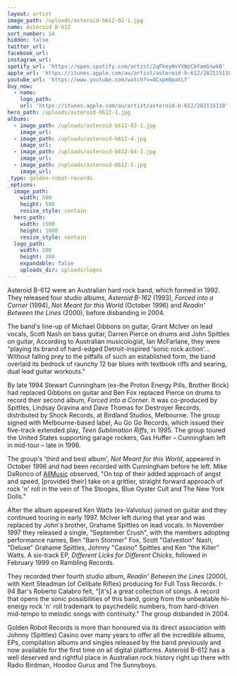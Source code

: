 ```yaml
---
layout: artist
image_path: /uploads/asteroid-b612-02-1.jpg
name: Asteroid B-612
sort_number: 14
hidden: false
twitter_url:
facebook_url:
instagram_url:
spotify_url: 'https://open.spotify.com/artist/2qFkeyHvYXWzCbYamGnwkB'
apple_url: 'https://itunes.apple.com/au/artist/asteroid-b-612/282115118'
youtube_url: 'https://www.youtube.com/watch?v=dCxpm0patLY'
buy_now:
  - name:
    logo_path:
    url: 'https://itunes.apple.com/au/artist/asteroid-b-612/282115118'
hero_path: /uploads/asteroid-b612-1.jpg
albums:
  - image_path: /uploads/asteroid-b612-03-1.jpg
    image_url:
  - image_path: /uploads/asteroid-b612-4.jpg
    image_url:
  - image_path: /uploads/asteroid-b612-04-1.jpg
    image_url:
  - image_path: /uploads/asteroid-b612-5.jpg
    image_url:
_type: golden-robot-records
_options:
  image_path:
    width: 500
    height: 500
    resize_style: contain
  hero_path:
    width: 1500
    height: 1000
    resize_style: contain
  logo_path:
    width: 200
    height: 200
    expandable: false
    uploads_dir: uploads/logos
---
```


Asteroid B-612 were an Australian hard rock band, which formed in 1992. They released four studio albums, *Asteroid B-162* (1993), *Forced into a Corner* (1994), *Not Meant for this World* (October 1996) and *Readin' Between the Lines* (2000), before disbanding in 2004.

The band's line-up of Michael Gibbons on guitar, Grant McIver on lead vocals, Scott Nash on bass guitar, Darren Pierce on drums and John Spittles on guitar, According to Australian musicologist, Ian McFarlane, they were "playing its brand of hard-edged Detroit-inspired 'sonic rock action'… Without falling prey to the pitfalls of such an established form, the band overlaid its bedrock of raunchy 12 bar blues with textbook riffs and searing, dual lead guitar workouts."

By late 1994 Stewart Cunningham (ex-the Proton Energy Pills, Brother Brick) had replaced Gibbons on guitar and Ben Fox replaced Pierce on drums to record their second album, *Forced into a Corner*. It was co-produced by Spittles, Lindsay Gravina and Dave Thomas for Destroyer Records, distributed by Shock Records, at Birdland Studios, Melbourne. The group signed with Melbourne-based label, Au Go Go Records, which issued their five-track extended play, *Teen Sublimation Riffs*, in 1995. The group toured the United States supporting garage rockers, Gas Huffer – Cunningham left in mid-tour – late in 1996.

The group's 'third and best album', *Not Meant for this World*, appeared in October 1996 and had been recorded with Cunningham before he left. Mike DaRonco of [AllMusic](https://en.wikipedia.org/wiki/AllMusic) observed, "On top of their added approach of angst and speed, \[provided their\] take on a grittier, straight forward approach of rock 'n' roll in the vein of The Stooges, Blue Oyster Cult and The New York Dolls."

After the album appeared Ken Watts (ex-Valvolux) joined on guitar and they continued touring in early 1997. McIver left during that year and was replaced by John's brother, Grahame Spittles on lead vocals. In November 1997 they released a single, "September Crush", with the members adopting performance names, Ben "Barn Stormer" Fox, Scott "Galveston" Nash, "Deluxe" Grahame Spittles, Johnny "Casino" Spittles and Ken "the Killer" Watts. A six-track EP, *Different Licks for Different Chicks*, followed in February 1999 on Rambling Records.

They recorded their fourth studio album, *Readin' Between the Lines* (2000), with Kent Steadman (of Celibate Rifles) producing for Full Toss Records. I-94 Bar's Roberto Calabro felt, "\[it's\] a great collection of songs. A record that opens the sonic possibilities of this band, going from the unbeatable hi-energy rock 'n' roll trademark to psychedelic numbers, from hard-driven mid-tempo to melodic songs with continuity." The group disbanded in 2004.

Golden Robot Records is more than honoured via its direct association with Johnny (Spittles) Casino over many years to offer all the incredible albums, EPs, compilation albums and singles released by the band previously and now available for the first time on all digital platforms. Asteroid B-612 has a well deserved and rightful place in Australian rock history right up there with Radio Birdman, Hoodoo Gurus and The Sunnyboys.
